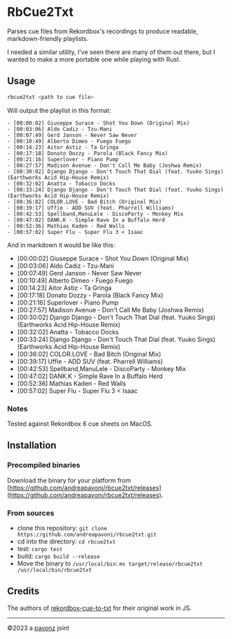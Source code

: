 # RbCue2Txt

Parses cue files from Rekordbox's recordings to produce readable, markdown-friendly playlists.

I needed a similar utility, I've seen there are many of them out there, but I wanted to make a more portable one while playing with Rust.

## Usage

```sh
rbcue2txt <path to cue file>
```

Will output the playlist in this format:

```
- [00:00:02] Giuseppe Surace - Shot You Down (Original Mix)
- [00:03:06] Aldo Cadiz - Tzu-Mani
- [00:07:49] Gerd Janson - Never Saw Never
- [00:10:49] Alberto Dimeo - Fuego Fuego
- [00:14:23] Aitor Astiz - Ta Gringa
- [00:17:18] Donato Dozzy - Parola (Black Fancy Mix)
- [00:21:16] Superlover - Piano Pump
- [00:27:57] Madison Avenue - Don't Call Me Baby (Joshwa Remix)
- [00:30:02] Django Django - Don't Touch That Dial (feat. Yuuko Sings) (Earthworks Acid Hip-House Remix)
- [00:32:02] Anatta - Tobacco Docks
- [00:33:24] Django Django - Don't Touch That Dial (feat. Yuuko Sings) (Earthworks Acid Hip-House Remix)
- [00:36:02] COLOR.LOVE - Bad Bitch (Original Mix)
- [00:39:17] Uffie - ADD SUV (feat. Pharrell Williams)
- [00:42:53] Spellband,ManuLele - DiscoParty - Monkey Mix
- [00:47:02] DANK.K - Simple Rave In a Buffalo Herd
- [00:52:36] Mathias Kaden - Red Walls
- [00:57:02] Super Flu - Super Flu 3 < Isaac
```

And in markdown it would be like this:

- [00:00:02] Giuseppe Surace - Shot You Down (Original Mix)
- [00:03:06] Aldo Cadiz - Tzu-Mani
- [00:07:49] Gerd Janson - Never Saw Never
- [00:10:49] Alberto Dimeo - Fuego Fuego
- [00:14:23] Aitor Astiz - Ta Gringa
- [00:17:18] Donato Dozzy - Parola (Black Fancy Mix)
- [00:21:16] Superlover - Piano Pump
- [00:27:57] Madison Avenue - Don't Call Me Baby (Joshwa Remix)
- [00:30:02] Django Django - Don't Touch That Dial (feat. Yuuko Sings) (Earthworks Acid Hip-House Remix)
- [00:32:02] Anatta - Tobacco Docks
- [00:33:24] Django Django - Don't Touch That Dial (feat. Yuuko Sings) (Earthworks Acid Hip-House Remix)
- [00:36:02] COLOR.LOVE - Bad Bitch (Original Mix)
- [00:39:17] Uffie - ADD SUV (feat. Pharrell Williams)
- [00:42:53] Spellband,ManuLele - DiscoParty - Monkey Mix
- [00:47:02] DANK.K - Simple Rave In a Buffalo Herd
- [00:52:36] Mathias Kaden - Red Walls
- [00:57:02] Super Flu - Super Flu 3 < Isaac

### Notes
Tested against Rekordbox 6 cue sheets on MacOS.

## Installation

### Precompiled binaries

Download the binary for your platform from [https://github.com/andreapavoni/rbcue2txt/releases](https://github.com/andreapavoni/rbcue2txt/releases).

### From sources

- clone this repository: `git clone https://github.com/andreapavoni/rbcue2txt.git`
- cd into the directory: `cd rbcue2txt`
- test: `cargo test`
- build: `cargo build --release`
- Move the binary to `/usr/local/bin`: `mv target/release/rbcue2txt /usr/local/bin/rbcue2txt`


## Credits

The authors of [rekordbox-cue-to-txt](https://github.com/keyle/rekordbox-cue-to-txt/tree/master) for their original work in JS.

---

©2023 a [pavonz](https://pavonz.com) joint
